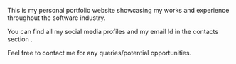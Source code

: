 This is my personal portfolio website showcasing my works and experience throughout the software industry.

You can find all my social media profiles and my email Id in the contacts section . 
 
Feel free to contact me for any queries/potential opportunities. 
